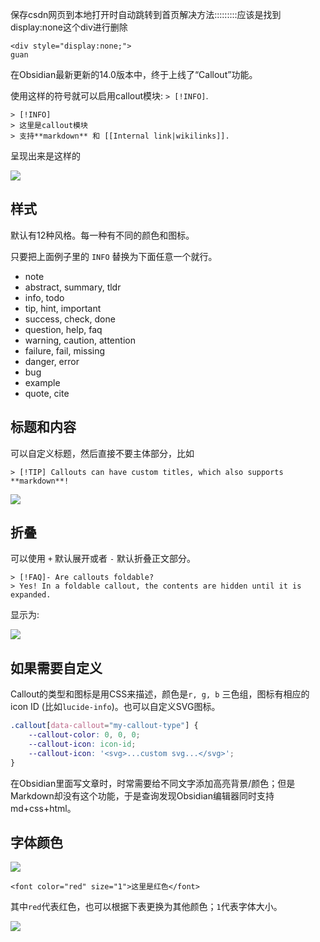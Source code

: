保存csdn网页到本地打开时自动跳转到首页解决方法:::::::::应该是找到display:none这个div进行删除
```
<div style="display:none;">
guan
```
在Obsidian最新更新的14.0版本中，终于上线了“Callout”功能。

使用这样的符号就可以启用callout模块: `> [!INFO]`.

```text
> [!INFO]
> 这里是callout模块
> 支持**markdown** 和 [[Internal link|wikilinks]].
```

呈现出来是这样的

![](https://pic3.zhimg.com/80/v2-86ef1d3141e0b3bc915e2aad7a621162_720w.webp)

## 样式

默认有12种风格。每一种有不同的颜色和图标。

只要把上面例子里的 `INFO` 替换为下面任意一个就行。

- note
- abstract, summary, tldr
- info, todo
- tip, hint, important
- success, check, done
- question, help, faq
- warning, caution, attention
- failure, fail, missing
- danger, error
- bug
- example
- quote, cite

## 标题和内容

可以自定义标题，然后直接不要主体部分，比如

```text
> [!TIP] Callouts can have custom titles, which also supports **markdown**!
```

![](https://pic3.zhimg.com/80/v2-ff3e8ccd97a28fe54982b7c303de90f6_720w.webp)

## 折叠

可以使用 `+` 默认展开或者 `-` 默认折叠正文部分。

```text
> [!FAQ]- Are callouts foldable?
> Yes! In a foldable callout, the contents are hidden until it is expanded.
```

显示为:

![](https://pic1.zhimg.com/80/v2-9a1c6964e3badb6b52fae96e630515cc_720w.webp)

## 如果需要自定义

Callout的类型和图标是用CSS来描述，颜色是`r, g, b` 三色组，图标有相应的 icon ID (比如`lucide-info`)。也可以自定义SVG图标。

```css
.callout[data-callout="my-callout-type"] {
    --callout-color: 0, 0, 0;
    --callout-icon: icon-id;
    --callout-icon: '<svg>...custom svg...</svg>';
}
```



在Obsidian里面写文章时，时常需要给不同文字添加高亮背景/颜色；但是Markdown却没有这个功能，于是查询发现Obsidian编辑器同时支持md+css+html。


## **字体颜色**

![](https://pic1.zhimg.com/80/v2-90bc938829305628797598fe43e79de8_720w.webp)

```text
<font color="red" size="1">这里是红色</font>
```

其中`red`代表红色，也可以根据下表更换为其他颜色；`1`代表字体大小。

![](https://pic2.zhimg.com/80/v2-9b170fc8c712021a59613fbc4d4c590d_720w.webp)